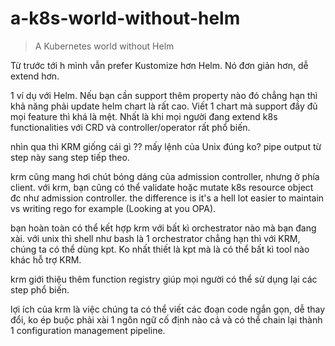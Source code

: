# a-k8s-world-without-helm

> A Kubernetes world without Helm

Từ trước tới h mình vẫn prefer Kustomize hơn Helm. Nó đơn giản hơn, dễ extend hơn.

1 ví dụ với Helm. Nếu bạn cần support thêm property nào đó chẳng hạn thì khả năng phải update helm chart là rất cao. Viết 1 chart mà support đầy đủ mọi feature thì khá là mệt. Nhất là khi mọi người đang extend k8s functionalities với CRD và controller/operator rất phổ biến.

nhìn qua thì KRM giống cái gì ?? mấy lệnh của Unix đúng ko? pipe output từ step này sang step tiếp theo.

krm cũng mang hơi chút bóng dáng của admission controller, nhưng ở phía client. với krm, bạn cũng có thể validate hoặc mutate k8s resource object đc như admission controller. the difference is it's a hell lot easier to maintain vs writing rego for example (Looking at you OPA).

bạn hoàn toàn có thể kết hợp krm với bất kì orchestrator nào mà bạn đang xài. với unix thì shell như bash là 1 orchestrator chẳng hạn thì với KRM, chúng ta có thể dùng kpt. Ko nhất thiết là kpt mà là có thể bất kì tool nào khác hỗ trợ KRM.

krm giới thiệu thêm function registry giúp mọi người có thể sử dụng lại các step phổ biến.

lợi ích của krm là việc chúng ta có thể viết các đoạn code ngắn gọn, dễ thay đổi, ko ép buộc phải xài 1 ngôn ngữ cố định nào cả và có thể chain lại thành 1 configuration management pipeline.
